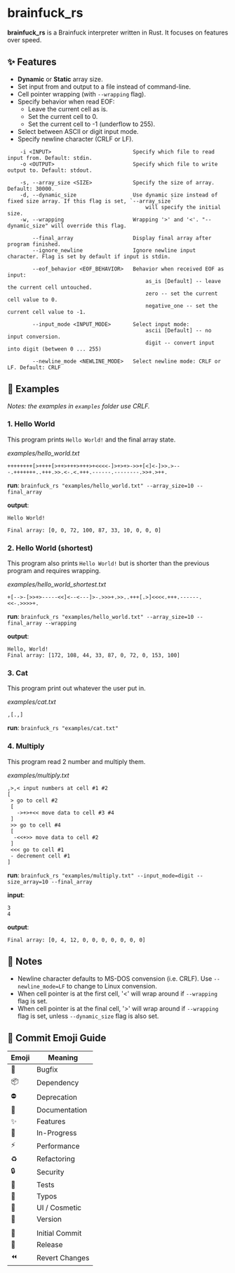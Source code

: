 # brainfuck_rs

**brainfuck_rs** is a Brainfuck interpreter written in Rust. It focuses on features over speed.

## ✨ Features

- **Dynamic** or **Static** array size.
- Set input from and output to a file instead of command-line.
- Cell pointer wrapping (with `--wrapping` flag).
- Specify behavior when read EOF:
    + Leave the current cell as is.
    + Set the current cell to 0.
    + Set the current cell to -1 (underflow to 255).
- Select between ASCII or digit input mode.
- Specify newline character (CRLF or LF).

```
    -i <INPUT>                          Specify which file to read input from. Default: stdin.
    -o <OUTPUT>                         Specify which file to write output to. Default: stdout.
    
    -s, --array_size <SIZE>             Specify the size of array. Default: 30000.
    -d, --dynamic_size                  Use dynamic size instead of fixed size array. If this flag is set, `--array_size`
                                            will specify the initial size.
    -w, --wrapping                      Wrapping '>' and '<'. "--dynamic_size" will override this flag.

        --final_array                   Display final array after program finished.
        --ignore_newline                Ignore newline input character. Flag is set by default if input is stdin.
        
        --eof_behavior <EOF_BEHAVIOR>   Behavior when received EOF as input:
                                            as_is [Default] -- leave the current cell untouched.
                                            zero -- set the current cell value to 0.
                                            negative_one -- set the current cell value to -1.

        --input_mode <INPUT_MODE>       Select input mode:
                                            ascii [Default] -- no input conversion.
                                            digit -- convert input into digit (between 0 ... 255)

        --newline_mode <NEWLINE_MODE>   Select newline mode: CRLF or LF. Default: CRLF
```

## 🔖 Examples

*Notes: the examples in `examples` folder use CRLF.*

### 1. Hello World

This program prints `Hello World!` and the final array state.

*examples/hello_world.txt*
```
++++++++[>++++[>++>+++>+++>+<<<<-]>+>+>->>+[<]<-]>>.>---.+++++++..+++.>>.<-.<.+++.------.--------.>>+.>++.
```

**run**: ```brainfuck_rs "examples/hello_world.txt" --array_size=10 --final_array```

**output**:
```
Hello World!

Final array: [0, 0, 72, 100, 87, 33, 10, 0, 0, 0]
```

### 2. Hello World (shortest)

This program also prints `Hello World!` but is shorter than the previous program and requires wrapping.

*examples/hello_world_shortest.txt*
```
+[-->-[>>+>-----<<]<--<---]>-.>>>+.>>..+++[.>]<<<<.+++.------.<<-.>>>>+.
```

**run**: ```brainfuck_rs "examples/hello_world.txt" --array_size=10 --final_array --wrapping```

**output**:
```
Hello, World!
Final array: [172, 108, 44, 33, 87, 0, 72, 0, 153, 100]
```

### 3. Cat 

This program print out whatever the user put in.

*examples/cat.txt*
```
,[.,]
```

**run**: ```brainfuck_rs "examples/cat.txt"```

### 4. Multiply

This program read 2 number and multiply them.

*examples/multiply.txt*
```
,>,< input numbers at cell #1 #2
[
 > go to cell #2
 [
   ->+>+<< move data to cell #3 #4
 ]
 >> go to cell #4
 [
  -<<+>> move data to cell #2
 ]
 <<< go to cell #1
 - decrement cell #1
]
```

**run**: ```brainfuck_rs "examples/multiply.txt" --input_mode=digit --size_array=10 --final_array```

**input**:
```
3
4
```

**output**:
```
Final array: [0, 4, 12, 0, 0, 0, 0, 0, 0, 0]
```

## 📝 Notes

- Newline character defaults to MS-DOS convension (i.e. CRLF). Use `--newline_mode=LF` to change to Linux convension.
- When cell pointer is at the first cell, '<' will wrap around if `--wrapping` flag is set.
- When cell pointer is at the final cell, '>' will wrap around if `--wrapping` flag is set, unless `--dynamic_size` flag is also set.

## 🔰 Commit Emoji Guide

| Emoji          | Meaning        |
| -------------- | -------------- |
| :bug:          | Bugfix         |
| :package:      | Dependency     |
| :no_entry:     | Deprecation    |
| :book:         | Documentation  |
| :sparkles:     | Features       |
| :construction: | In-Progress    |
| :zap:          | Performance    |
| :recycle:      | Refactoring    |
| :lock:         | Security       |
| :test_tube:    | Tests          |
| :pencil:       | Typos          |
| :lipstick:     | UI / Cosmetic  |
| :bookmark:     | Version        |
|                |                |
| :tada:         | Initial Commit |
| :rocket:       | Release        |
| :rewind:       | Revert Changes |
